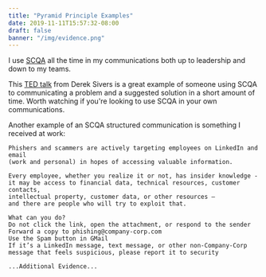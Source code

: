 ```yaml
---
title: "Pyramid Principle Examples"
date: 2019-11-11T15:57:32-08:00
draft: false
banner: "/img/evidence.png"
---
```


I use [SCQA](https://www.harrisonmetal.com/library/storytelling-amp-presenting-1-thank-you-barbara-minto) all the time in my communications both up to leadership and down to my teams.

This [TED talk](http://www.ted.com/talks/derek_sivers_keep_your_goals_to_yourself) from Derek Sivers is a great example of someone using SCQA to communicating a problem and a suggested solution in a short amount of time. Worth watching if you're looking to use SCQA in your own communications.

Another example of an SCQA structured communication is something I received at work:

```
Phishers and scammers are actively targeting employees on LinkedIn and email
(work and personal) in hopes of accessing valuable information.

Every employee, whether you realize it or not, has insider knowledge -
it may be access to financial data, technical resources, customer contacts,
intellectual property, customer data, or other resources –
and there are people who will try to exploit that.

What can you do?
Do not click the link, open the attachment, or respond to the sender
Forward a copy to phishing@company-corp.com
Use the Spam button in GMail
If it’s a LinkedIn message, text message, or other non-Company-Corp
message that feels suspicious, please report it to security

...Additional Evidence...
```
